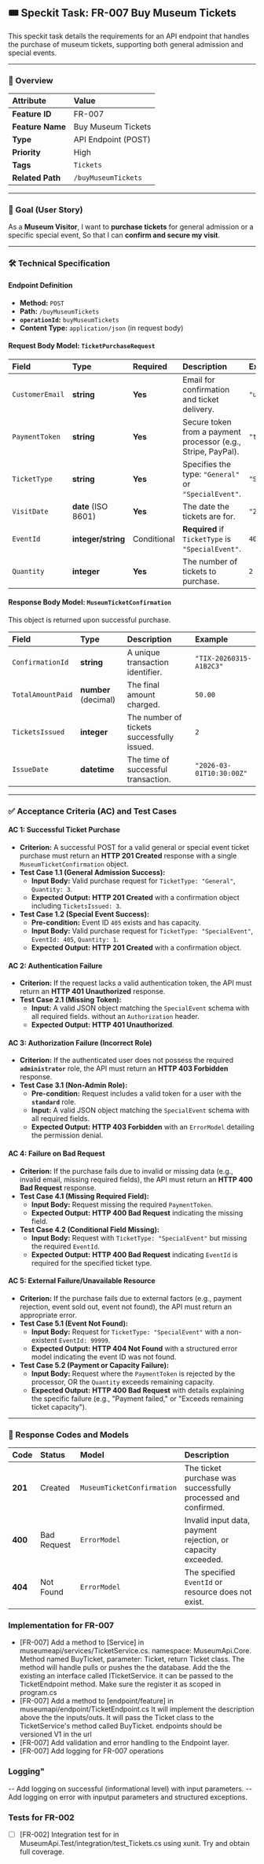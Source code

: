 ## 🎟️ Speckit Task: FR-007 Buy Museum Tickets

This speckit task details the requirements for an API endpoint that handles the purchase of museum tickets, supporting both general admission and special events.

***

### 📝 Overview

| Attribute | Value |
| :--- | :--- |
| **Feature ID** | FR-007 |
| **Feature Name** | Buy Museum Tickets |
| **Type** | API Endpoint (POST) |
| **Priority** | High |
| **Tags** | `Tickets` |
| **Related Path** | `/buyMuseumTickets` |

***

### 🎯 Goal (User Story)

As a **Museum Visitor**,
I want to **purchase tickets** for general admission or a specific special event,
So that I can **confirm and secure my visit**.

***

### 🛠️ Technical Specification

#### **Endpoint Definition**

* **Method:** `POST`
* **Path:** `/buyMuseumTickets`
* **`operationId`:** `buyMuseumTickets`
* **Content Type:** `application/json` (in request body)

#### **Request Body Model: `TicketPurchaseRequest`**

| Field | Type | Required | Description | Example |
| :--- | :--- | :--- | :--- | :--- |
| `CustomerEmail` | **string** | **Yes** | Email for confirmation and ticket delivery. | `"user@example.com"` |
| `PaymentToken` | **string** | **Yes** | Secure token from a payment processor (e.g., Stripe, PayPal). | `"tok_abcdef12345"` |
| `TicketType` | **string** | **Yes** | Specifies the type: `"General"` or `"SpecialEvent"`. | `"SpecialEvent"` |
| `VisitDate` | **date** (ISO 8601) | **Yes** | The date the tickets are for. | `"2026-03-15"` |
| `EventId` | **integer/string** | Conditional | **Required** if `TicketType` is `"SpecialEvent"`. | `405` |
| `Quantity` | **integer** | **Yes** | The number of tickets to purchase. | `2` |

#### **Response Body Model: `MuseumTicketConfirmation`**

This object is returned upon successful purchase.

| Field | Type | Description | Example |
| :--- | :--- | :--- | :--- |
| `ConfirmationId` | **string** | A unique transaction identifier. | `"TIX-20260315-A1B2C3"` |
| `TotalAmountPaid` | **number** (decimal) | The final amount charged. | `50.00` |
| `TicketsIssued` | **integer** | The number of tickets successfully issued. | `2` |
| `IssueDate` | **datetime** | The time of successful transaction. | `"2026-03-01T10:30:00Z"` |

***

### ✅ Acceptance Criteria (AC) and Test Cases

#### **AC 1: Successful Ticket Purchase**

* **Criterion:** A successful POST for a valid general or special event ticket purchase must return an **HTTP 201 Created** response with a single `MuseumTicketConfirmation` object.
* **Test Case 1.1 (General Admission Success):**
    * **Input Body:** Valid purchase request for `TicketType: "General"`, `Quantity: 3`.
    * **Expected Output:** **HTTP 201 Created** with a confirmation object including `TicketsIssued: 3`.
* **Test Case 1.2 (Special Event Success):**
    * **Pre-condition:** Event ID `405` exists and has capacity.
    * **Input Body:** Valid purchase request for `TicketType: "SpecialEvent"`, `EventId: 405`, `Quantity: 1`.
    * **Expected Output:** **HTTP 201 Created** with a confirmation object.

#### **AC 2: Authentication Failure**

* **Criterion:** If the request lacks a valid authentication token, the API must return an **HTTP 401 Unauthorized** response.
* **Test Case 2.1 (Missing Token):**
    * **Input:** A valid JSON object matching the `SpecialEvent` schema with all required fields. without an `Authorization` header.
    * **Expected Output:** **HTTP 401 Unauthorized**.

#### **AC 3: Authorization Failure (Incorrect Role)**

* **Criterion:** If the authenticated user does not possess the required **`administrator`** role, the API must return an **HTTP 403 Forbidden** response.
* **Test Case 3.1 (Non-Admin Role):**
    * **Pre-condition:** Request includes a valid token for a user with the **`standard`** role.
    * **Input:** A valid JSON object matching the `SpecialEvent` schema with all required fields.
    * **Expected Output:** **HTTP 403 Forbidden** with an `ErrorModel` detailing the permission denial.


#### **AC 4: Failure on Bad Request**

* **Criterion:** If the purchase fails due to invalid or missing data (e.g., invalid email, missing required fields), the API must return an **HTTP 400 Bad Request** response.
* **Test Case 4.1 (Missing Required Field):**
    * **Input Body:** Request missing the required `PaymentToken`.
    * **Expected Output:** **HTTP 400 Bad Request** indicating the missing field.
* **Test Case 4.2 (Conditional Field Missing):**
    * **Input Body:** Request with `TicketType: "SpecialEvent"` but missing the required `EventId`.
    * **Expected Output:** **HTTP 400 Bad Request** indicating `EventId` is required for the specified ticket type.

#### **AC 5: External Failure/Unavailable Resource**

* **Criterion:** If the purchase fails due to external factors (e.g., payment rejection, event sold out, event not found), the API must return an appropriate error.
* **Test Case 5.1 (Event Not Found):**
    * **Input Body:** Request for `TicketType: "SpecialEvent"` with a non-existent `EventId: 99999`.
    * **Expected Output:** **HTTP 404 Not Found** with a structured error model indicating the event ID was not found.
* **Test Case 5.2 (Payment or Capacity Failure):**
    * **Input Body:** Request where the `PaymentToken` is rejected by the processor, OR the `Quantity` exceeds remaining capacity.
    * **Expected Output:** **HTTP 400 Bad Request** with details explaining the specific failure (e.g., "Payment failed," or "Exceeds remaining ticket capacity").

***

### 🔄 Response Codes and Models

| Code | Status | Model | Description |
| :--- | :--- | :--- | :--- |
| **201** | Created | `MuseumTicketConfirmation` | The ticket purchase was successfully processed and confirmed. |
| **400** | Bad Request | `ErrorModel` | Invalid input data, payment rejection, or capacity exceeded. |
| **404** | Not Found | `ErrorModel` | The specified `EventId` or resource does not exist. |


### Implementation for FR-007
- [FR-007] Add a method to [Service] in museumeapi/services/TicketService.cs. namespace: MuseumApi.Core. Method named BuyTicket, parameter: Ticket, return Ticket class.  The method will handle pulls or pushes the the database.   Add the the existing an interface called ITicketService.  it can be passed to the TicketEndpoint method.   Make sure the register it as scoped in program.cs  
- [FR-007] Add a method to [endpoint/feature] in museumapi/endpoint/TicketEndpoint.cs  It will implement the description above the the inputs/outs.  It will pass the Ticket class to the TicketService's method called BuyTicket.   endpoints should be versioned V1 in the url
- [FR-007]  Add validation and error handling to the Endpoint layer. 
- [FR-007] Add logging for FR-007 operations


### **Logging"**
-- Add logging on successful (informational level) with input parameters.
-- Add logging on error with inputput parameters and structured exceptions.

### **Tests for FR-002**
- [ ] [FR-002] Integration test for in MuseumApi.Test/integration/test_Tickets.cs using xunit.  Try and obtain full coverage.
